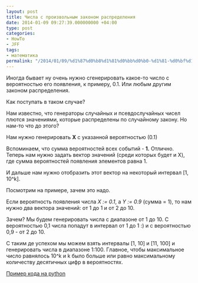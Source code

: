 ```yaml
---
layout: post
title: Числа с произвольным законом распределения
date: 2014-01-09 09:27:39.000000000 +04:00
type: post
categories:
- HowTo
- JFF
tags:
- математика
permalink: "/2014/01/09/%d1%87%d0%b8%d1%81%d0%bb%d0%b0-%d1%81-%d0%bf%d1%80%d0%be%d0%b8%d0%b7%d0%b2%d0%be%d0%bb%d1%8c%d0%bd%d1%8b%d0%bc-%d1%80%d0%b0%d1%81%d0%bf%d1%80%d0%b5%d0%b4%d0%b5%d0%bb%d0%b5%d0%bd%d0%b8%d0%b5%d0%bc/"
---
```

Иногда бывает ну очень нужно сгенерировать какое-то число с вероятностью его появления, к примеру, 0.1. Или любым другим законом распределения.

<!--more-->

Как поступать в таком случае?

Нам известно, что генераторы случайных и псевдослучайных чисел плются значениями, которые распределены по случайному закону. Но нам-то что до этого?

Нам нужно генерировать **X** с указанной вероятностью (0.1)

Вспоминаем, что сумма вероятностей всех событий - **1.** Отлично. Теперь нам нужно задать вектор значений (среди которых будет и X), где сумма вероятностей появления элементов равна 1.

И дальше нам нужно отобразить этот вектор на некоторый интервал [1, 10^k].

Посмотрим на примере, зачем это надо.

Если вероятность появления числа _X := 0.1_, а _Y := 0.9_ (сумма = 1), то нам нужно два вектора значений: от 1 до 1 и от 2 до 10.

Зачем? Мы будем генерировать числа с диапазоне от 1 до 10. С вероятностью 0,1 числа попадут в интервал от 1 до 1 :) и с вероятностью 0,9 - от 2 до 10.

С таким де успехом мы можем взять интервалы [1, 10] и [11, 100] и генерировать числа в диапазоне 1:100. Главное, чтобы максимальное число равнялось 10^k и k было больше или равно максимальному количеству десятичных цифр в вероятностях.

[Пример кода на python](https://github.com/RussianPenguin/PyProbability "Генерация чисел с произвольным законом распределения")

